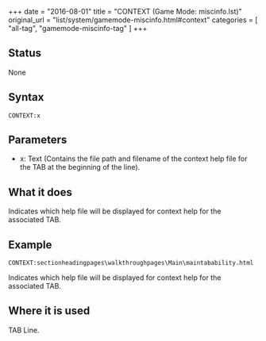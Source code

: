 +++
date = "2016-08-01"
title = "CONTEXT (Game Mode: miscinfo.lst)"
original_url = "list/system/gamemode-miscinfo.html#context"
categories = [ "all-tag", "gamemode-miscinfo-tag" ]
+++

## Status

None

## Syntax

`CONTEXT:x`

## Parameters

-   x: Text (Contains the file path and filename of the
    context help file for the TAB at the beginning of the line).



What it does
------------

Indicates which help file will be displayed for context help for the
associated TAB.

Example
-------

`CONTEXT:sectionheadingpages\walkthroughpages\Main\maintabability.html`

Indicates which help file will be displayed for context help for the
associated TAB.

Where it is used
----------------

TAB Line.

